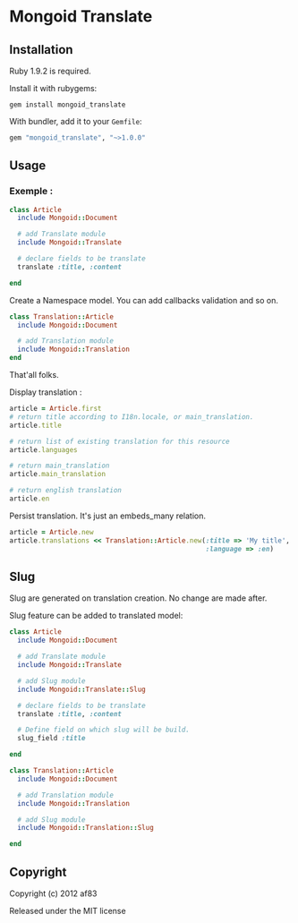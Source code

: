 # Mongoid Translate

## Installation

Ruby 1.9.2 is required.

Install it with rubygems:

    gem install mongoid_translate

With bundler, add it to your `Gemfile`:

``` ruby
gem "mongoid_translate", "~>1.0.0"
```

## Usage

### Exemple :

``` ruby
class Article
  include Mongoid::Document

  # add Translate module
  include Mongoid::Translate

  # declare fields to be translate
  translate :title, :content

end
```

Create a Namespace model. You can add callbacks validation and so on.

``` ruby
class Translation::Article
  include Mongoid::Document

  # add Translation module
  include Mongoid::Translation
end
```

That'all folks.

Display translation :

``` ruby
article = Article.first
# return title according to I18n.locale, or main_translation.
article.title

# return list of existing translation for this resource
article.languages

# return main_translation
article.main_translation

# return english translation
article.en
```

Persist translation. It's just an embeds_many relation.

``` ruby
article = Article.new
article.translations << Translation::Article.new(:title => 'My title',
                                                 :language => :en)
```

Slug
----

Slug are generated on translation creation. No change are made after.

Slug feature can be added to translated model:

``` ruby
class Article
  include Mongoid::Document

  # add Translate module
  include Mongoid::Translate

  # add Slug module
  include Mongoid::Translate::Slug

  # declare fields to be translate
  translate :title, :content

  # Define field on which slug will be build.
  slug_field :title

end

class Translation::Article
  include Mongoid::Document

  # add Translation module
  include Mongoid::Translation

  # add Slug module
  include Mongoid::Translation::Slug

end
```

## Copyright

Copyright (c) 2012 af83

Released under the MIT license
